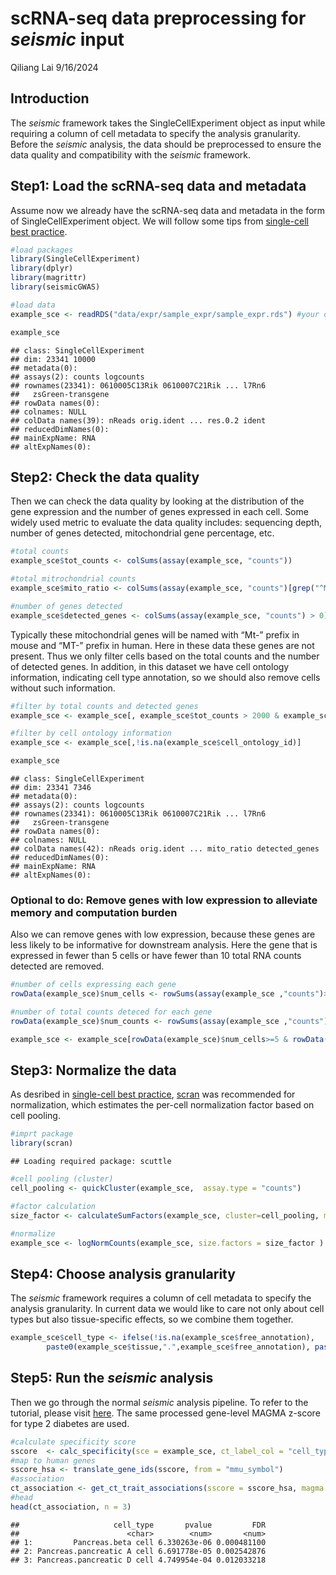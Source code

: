scRNA-seq data preprocessing for *seismic* input
================
Qiliang Lai
9/16/2024

## Introduction

The *seismic* framework takes the SingleCellExperiment object as input
while requiring a column of cell metadata to specify the analysis
granularity. Before the *seismic* analysis, the data should be
preprocessed to ensure the data quality and compatibility with the
*seismic* framework.

## Step1: Load the scRNA-seq data and metadata

Assume now we already have the scRNA-seq data and metadata in the form
of SingleCellExperiment object. We will follow some tips from
[single-cell best
practice](https://www.sc-best-practices.org/preprocessing_visualization/normalization.html).

``` r
#load packages
library(SingleCellExperiment)
library(dplyr)
library(magrittr)
library(seismicGWAS)
```

``` r
#load data
example_sce <- readRDS("data/expr/sample_expr/sample_expr.rds") #your data path

example_sce
```

    ## class: SingleCellExperiment 
    ## dim: 23341 10000 
    ## metadata(0):
    ## assays(2): counts logcounts
    ## rownames(23341): 0610005C13Rik 0610007C21Rik ... l7Rn6
    ##   zsGreen-transgene
    ## rowData names(0):
    ## colnames: NULL
    ## colData names(39): nReads orig.ident ... res.0.2 ident
    ## reducedDimNames(0):
    ## mainExpName: RNA
    ## altExpNames(0):

## Step2: Check the data quality

Then we can check the data quality by looking at the distribution of the
gene expression and the number of genes expressed in each cell. Some
widely used metric to evaluate the data quality includes: sequencing
depth, number of genes detected, mitochondrial gene percentage, etc.

``` r
#total counts
example_sce$tot_counts <- colSums(assay(example_sce, "counts"))

#total mitrochondrial counts
example_sce$mito_ratio <- colSums(assay(example_sce, "counts")[grep("^Mt-", rownames(example_sce)), ]) / example_sce$tot_counts

#number of genes detected
example_sce$detected_genes <- colSums(assay(example_sce, "counts") > 0)
```

Typically these mitochondrial genes will be named with “Mt-” prefix in
mouse and “MT-” prefix in human. Here in these data these genes are not
present. Thus we only filter cells based on the total counts and the
number of detected genes. In addition, in this dataset we have cell
ontology information, indicating cell type annotation, so we should also
remove cells without such information.

``` r
#filter by total counts and detected genes
example_sce <- example_sce[, example_sce$tot_counts > 2000 & example_sce$detected_genes > 2000]

#filter by cell ontology information
example_sce <- example_sce[,!is.na(example_sce$cell_ontology_id)]

example_sce
```

    ## class: SingleCellExperiment 
    ## dim: 23341 7346 
    ## metadata(0):
    ## assays(2): counts logcounts
    ## rownames(23341): 0610005C13Rik 0610007C21Rik ... l7Rn6
    ##   zsGreen-transgene
    ## rowData names(0):
    ## colnames: NULL
    ## colData names(42): nReads orig.ident ... mito_ratio detected_genes
    ## reducedDimNames(0):
    ## mainExpName: RNA
    ## altExpNames(0):

### Optional to do: Remove genes with low expression to alleviate memory and computation burden

Also we can remove genes with low expression, because these genes are
less likely to be informative for downstream analysis. Here the gene
that is expressed in fewer than 5 cells or have fewer than 10 total RNA
counts detected are removed.

``` r
#number of cells expressing each gene
rowData(example_sce)$num_cells <- rowSums(assay(example_sce ,"counts")>0)

#number of total counts deteced for each gene
rowData(example_sce)$num_counts <- rowSums(assay(example_sce ,"counts"))

example_sce <- example_sce[rowData(example_sce)$num_cells>=5 & rowData(example_sce)$num_counts>=10,]
```

## Step3: Normalize the data

As desribed in [single-cell best
practice](https://www.sc-best-practices.org/preprocessing_visualization/normalization.html),
[scran](https://bioconductor.org/packages/release/bioc/html/scran.html)
was recommended for normalization, which estimates the per-cell
normalization factor based on cell pooling.

``` r
#imprt package
library(scran)
```

    ## Loading required package: scuttle

``` r
#cell pooling (cluster)
cell_pooling <- quickCluster(example_sce,  assay.type = "counts") 

#factor calculation
size_factor <- calculateSumFactors(example_sce, cluster=cell_pooling, min.mean=0.1, assay.type="counts")

#normalize
example_sce <- logNormCounts(example_sce, size.factors = size_factor )
```

## Step4: Choose analysis granularity

The *seismic* framework requires a column of cell metadata to specify
the analysis granularity. In current data we would like to care not only
about cell types but also tissue-specific effects, so we combine them
together.

``` r
example_sce$cell_type <- ifelse(!is.na(example_sce$free_annotation), 
        paste0(example_sce$tissue,".",example_sce$free_annotation), paste0(example_sce$tissue,".",example_sce$cell_ontology_class))
```

## Step5: Run the *seismic* analysis

Then we go through the normal *seismic* analysis pipeline. To refer to
the tutorial, please visit
[here](https://github.com/ylaboratory/seismic/blob/gh_page/vignettes/seismicGWAS.md).
The same processed gene-level MAGMA z-score for type 2 diabetes are
used.

``` r
#calculate specificity score
sscore  <- calc_specificity(sce = example_sce, ct_label_col = "cell_type")
#map to human genes
sscore_hsa <- translate_gene_ids(sscore, from = "mmu_symbol")
#association
ct_association <- get_ct_trait_associations(sscore = sscore_hsa, magma = t2d_magma)
#head
head(ct_association, n = 3)
```

    ##                     cell_type       pvalue         FDR
    ##                        <char>        <num>       <num>
    ## 1:         Pancreas.beta cell 6.330263e-06 0.000481100
    ## 2: Pancreas.pancreatic A cell 6.691778e-05 0.002542876
    ## 3: Pancreas.pancreatic D cell 4.749954e-04 0.012033218
